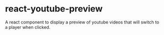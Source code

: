 # react-youtube-preview
A react component to display a preview of youtube videos that will switch to a player when clicked.
